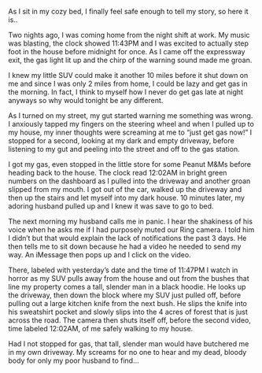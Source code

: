 As I sit in my cozy bed, I finally feel safe enough to tell my story, so here it is..

Two nights ago, I was coming home from the night shift at work. My music was blasting, the clock showed 11:43PM and I was excited to actually step foot in the house before midnight for once. As I came off the expressway exit, the gas light lit up and the chirp of the warning sound made me groan.

I knew my little SUV could make it another 10 miles before it shut down on me and since I was only 2 miles from home, I could be lazy and get gas in the morning. In fact, I think to myself how I never do get gas late at night anyways so why would tonight be any different.

As I turned on my street, my gut started warning me something was wrong. I anxiously tapped my fingers on the steering wheel and when I pulled up to my house, my inner thoughts were screaming at me to “just get gas now!” I stopped for a second, looking at my dark and empty driveway, before listening to my gut and peeling into the street and off to the gas station.

I got my gas, even stopped in the little store for some Peanut M&Ms before heading back to the house. The clock read 12:02AM in bright green numbers on the dashboard as I pulled into the driveway and another groan slipped from my mouth. I got out of the car, walked up the driveway and then up the stairs and let myself into my dark house. 10 minutes later, my adoring husband pulled up and I knew it was save to go to bed.

The next morning my husband calls me in panic. I hear the shakiness of his voice when he asks me if I had purposely muted our Ring camera. I told him I didn’t but that would explain the lack of notifications the past 3 days. He then tells me to sit down because he had a video he needed to send my way. An iMessage then pops up and I click on the video.

There, labeled with yesterday’s date and the time of 11:47PM I watch in horror as my SUV pulls away from the house and out from the bushes that line my property comes a tall, slender man in a black hoodie. He looks up the driveway, then down the block where my SUV just pulled off, before pulling out a large kitchen knife from the next bush. He slips the knife into his sweatshirt pocket and slowly slips into the 4 acres of forest that is just across the road. The camera then shuts itself off, before the second video, time labeled 12:02AM, of me safely walking to my house.

Had I not stopped for gas, that tall, slender man would have butchered me in my own driveway. My screams for no one to hear and my dead, bloody body for only my poor husband to find…